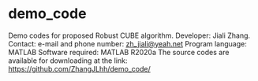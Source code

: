 # demo_code
Demo codes for proposed Robust CUBE algorithm.
Developer: Jiali Zhang.
Contact: e-mail and phone number: zh_jiali@yeah.net
Program language: MATLAB
Software required: MATLAB R2020a
The source codes are available for downloading at the link: https://github.com/ZhangJLhh/demo_code/
